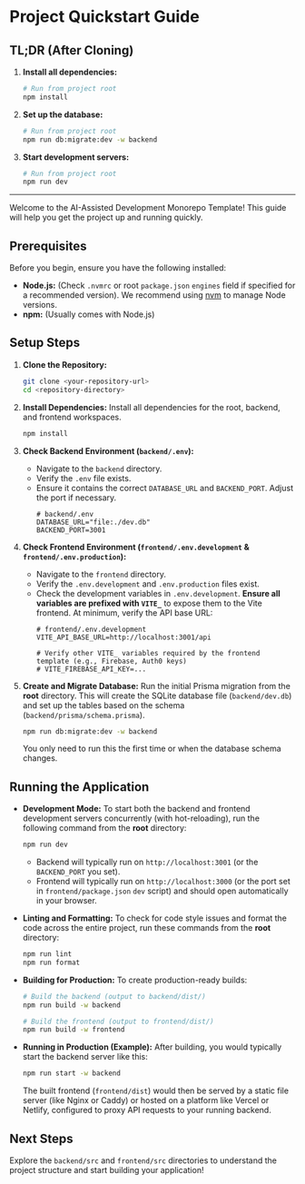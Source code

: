 # Project Quickstart Guide

## TL;DR (After Cloning)

1.  **Install all dependencies:**
    ```bash
    # Run from project root
    npm install
    ```
2.  **Set up the database:**
    ```bash
    # Run from project root
    npm run db:migrate:dev -w backend
    ```
3.  **Start development servers:**
    ```bash
    # Run from project root
    npm run dev
    ```

---

Welcome to the AI-Assisted Development Monorepo Template!
This guide will help you get the project up and running quickly.

## Prerequisites

Before you begin, ensure you have the following installed:

*   **Node.js:** (Check `.nvmrc` or root `package.json` `engines` field if specified for a recommended version). We recommend using [nvm](https://github.com/nvm-sh/nvm) to manage Node versions.
*   **npm:** (Usually comes with Node.js)

## Setup Steps

1.  **Clone the Repository:**
    ```bash
    git clone <your-repository-url>
    cd <repository-directory>
    ```

2.  **Install Dependencies:**
    Install all dependencies for the root, backend, and frontend workspaces.
    ```bash
    npm install
    ```

3.  **Check Backend Environment (`backend/.env`):**
    *   Navigate to the `backend` directory.
    *   Verify the `.env` file exists.
    *   Ensure it contains the correct `DATABASE_URL` and `BACKEND_PORT`. Adjust the port if necessary.
        ```dotenv
        # backend/.env
        DATABASE_URL="file:./dev.db"
        BACKEND_PORT=3001
        ```

4.  **Check Frontend Environment (`frontend/.env.development` & `frontend/.env.production`):**
    *   Navigate to the `frontend` directory.
    *   Verify the `.env.development` and `.env.production` files exist.
    *   Check the development variables in `.env.development`. **Ensure all variables are prefixed with `VITE_`** to expose them to the Vite frontend. At minimum, verify the API base URL:
        ```dotenv
        # frontend/.env.development
        VITE_API_BASE_URL=http://localhost:3001/api
        
        # Verify other VITE_ variables required by the frontend template (e.g., Firebase, Auth0 keys)
        # VITE_FIREBASE_API_KEY=...
        ```
    
5.  **Create and Migrate Database:**
    Run the initial Prisma migration from the **root** directory. This will create the SQLite database file (`backend/dev.db`) and set up the tables based on the schema (`backend/prisma/schema.prisma`).
    ```bash
    npm run db:migrate:dev -w backend
    ```
    You only need to run this the first time or when the database schema changes.

## Running the Application

*   **Development Mode:**
    To start both the backend and frontend development servers concurrently (with hot-reloading), run the following command from the **root** directory:
    ```bash
    npm run dev
    ```
    *   Backend will typically run on `http://localhost:3001` (or the `BACKEND_PORT` you set).
    *   Frontend will typically run on `http://localhost:3000` (or the port set in `frontend/package.json` `dev` script) and should open automatically in your browser.

*   **Linting and Formatting:**
    To check for code style issues and format the code across the entire project, run these commands from the **root** directory:
    ```bash
    npm run lint
    npm run format
    ```

*   **Building for Production:**
    To create production-ready builds:
    ```bash
    # Build the backend (output to backend/dist/)
    npm run build -w backend
    
    # Build the frontend (output to frontend/dist/)
    npm run build -w frontend
    ```

*   **Running in Production (Example):**
    After building, you would typically start the backend server like this:
    ```bash
    npm run start -w backend
    ```
    The built frontend (`frontend/dist`) would then be served by a static file server (like Nginx or Caddy) or hosted on a platform like Vercel or Netlify, configured to proxy API requests to your running backend.

## Next Steps

Explore the `backend/src` and `frontend/src` directories to understand the project structure and start building your application! 
